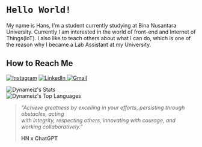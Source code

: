 # `Hello World!`
My name is Hans, I'm a student currently studying at Bina Nusantara University. Currently I am interested in the world of front-end and Internet of Things(IoT).
I also like to teach others about what I can do, which is one of the reason why I became a Lab Assistant at my University.

## How to Reach Me
<a href="https://www.instagram.com/not_hanz/" target="_blank">![Instagram](https://img.shields.io/badge/Instagram-%23E4405F.svg?style=for-the-badge&logo=Instagram&logoColor=white)</a> <a href="https://www.linkedin.com/in/hans-william/" target="_blank">![LinkedIn](https://img.shields.io/badge/linkedin-%230077B5.svg?style=for-the-badge&logo=linkedin&logoColor=white) <a href="mailto:hanz141204@gmail.com" target="_blank">![Gmail](https://img.shields.io/badge/Gmail-D14836?style=for-the-badge&logo=gmail&logoColor=white)</a>

![Dynameiz's Stats](https://github-readme-stats.vercel.app/api?username=Dynameiz&theme=vue-dark&show_icons=true&hide_border=true&count_private=false)
<br>
![Dynameiz's Top Languages](https://github-readme-stats.vercel.app/api/top-langs/?username=Dynameiz&theme=vue-dark&show_icons=true&hide_border=true&layout=compact)

> <i>"Achieve greatness by excelling in your efforts, persisting through obstacles, acting <br></i>
> <i>with integrity, respecting others, innovating with courage, and working collaboratively."</i>
>
> <b>HN x ChatGPT</b>
